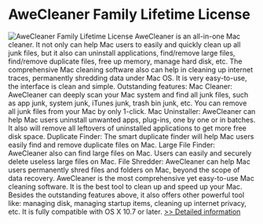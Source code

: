 # AweCleaner Family Lifetime License
![AweCleaner Family Lifetime License](https://mycommerce.akamaized.net/api/pimages/P300783609/BIG/300783609.PNG)
AweCleaner is an all-in-one Mac cleaner. It not only can help Mac users to easily and quickly clean up all junk files, but it also can uninstall applications, find/remove large files, find/remove duplicate files, free up memory, manage hard disk, etc. The comprehensive Mac cleaning software also can help in cleaning up internet traces, permanently shredding data under Mac OS. It is very easy-to-use, the interface is clean and simple. Outstanding features: Mac Cleaner: AweCleaner can deeply scan your Mac system and find all junk files, such as app junk, system junk, iTunes junk, trash bin junk, etc. You can remove all junk files from your Mac by only 1-click. Mac Uninstaller: AweCleaner can help Mac users uninstall unwanted apps, plug-ins, one by one or in batches. It also will remove all leftovers of uninstalled applications to get more free disk space. Duplicate Finder: The smart duplicate finder will help Mac users easily find and remove duplicate files on Mac. Large File Finder: AweCleaner also can find large files on Mac. Users can easily and securely delete useless large files on Mac. File Shredder: AweCleaner can help Mac users permanently shred files and folders on Mac, beyond the scope of data recovery. AweCleaner is the most comprehensive yet easy-to-use Mac cleaning software. It is the best tool to clean up and speed up your Mac. Besides the outstanding features above, it also offers other powerful tool like: managing disk, managing startup items, cleaning up internet privacy, etc. It is fully compatible with OS X 10.7 or later.
[>> Detailed information](https://secure.shareit.com/shareit/product.html?productid=300783609&affiliateid=200057808)